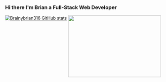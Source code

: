 ### Hi there I'm Brian a Full-Stack Web Developer

<a href="URL_REDIRECT" target="blank"><img align="right" src="https://cdn.dribbble.com/users/416610/screenshots/4801105/media/0f73533e44c089e41c3290d4535491ad.gif" width="300" height="200" /></a>

[![Brainybrian316 GitHub stats](https://github-readme-stats.vercel.app/api?username=Brainybrian316)](https://github.com/Brainybrian316/github-readme-stats)
  
<!--
**Brainybrian316/Brainybrian316** is a ✨ _special_ ✨ repository because its `README.md` (this file) appears on your GitHub profile.

Here are some ideas to get you started:

- 🔭 I’m currently working on ...
- 🌱 I’m currently learning ...
- 👯 I’m looking to collaborate on ...
- 🤔 I’m looking for help with ...
- 💬 Ask me about ...
- 📫 How to reach me: ...
- 😄 Pronouns: ...
- ⚡ Fun fact: ...
-->
